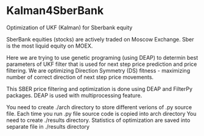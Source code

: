 # Kalman4SberBank
Optimization of UKF (Kalman) for Sberbank equity

SberBank equities (stocks) are actively traded on Moscow Exchange. Sber is the most liquid equity on MOEX.

Here we are trying to use genetic programing (using DEAP) to determin best parameters of UKF filter that is used for next step price prediction and price filtering. We are optimizing Direction Symmetry (DS) fitness - maximizing number of correct direction of next step price movements.

This SBER price filtering and optimization is done using DEAP and FilterPy packages.
DEAP is used with multiprocessing feature.

You need to create ./arch directory to store different verions of .py source file. Each time you run .py file source code is copied into arch directory
You need to create ./results directory. Statistics of optimization are saved into separate file in ./results directory


